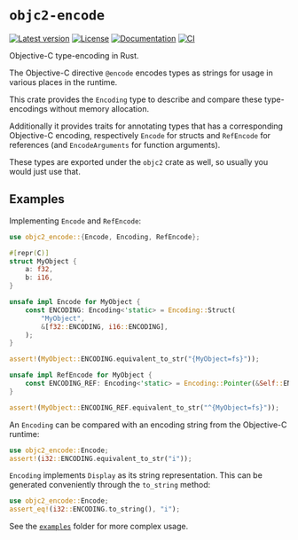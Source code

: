 # `objc2-encode`

[![Latest version](https://badgen.net/crates/v/objc2-encode)](https://crates.io/crates/objc2-encode)
[![License](https://badgen.net/badge/license/MIT/blue)](../LICENSE.txt)
[![Documentation](https://docs.rs/objc2-encode/badge.svg)](https://docs.rs/objc2-encode/)
[![CI](https://github.com/madsmtm/objc2/actions/workflows/ci.yml/badge.svg)](https://github.com/madsmtm/objc2/actions/workflows/ci.yml)

Objective-C type-encoding in Rust.

The Objective-C directive `@encode` encodes types as strings for usage in
various places in the runtime.

This crate provides the `Encoding` type to describe and compare these
type-encodings without memory allocation.

Additionally it provides traits for annotating types that has a corresponding
Objective-C encoding, respectively `Encode` for structs and `RefEncode` for
references (and `EncodeArguments` for function arguments).

These types are exported under the `objc2` crate as well, so usually you would
just use that.


## Examples

Implementing `Encode` and `RefEncode`:

```rust
use objc2_encode::{Encode, Encoding, RefEncode};

#[repr(C)]
struct MyObject {
    a: f32,
    b: i16,
}

unsafe impl Encode for MyObject {
    const ENCODING: Encoding<'static> = Encoding::Struct(
        "MyObject",
        &[f32::ENCODING, i16::ENCODING],
    );
}

assert!(MyObject::ENCODING.equivalent_to_str("{MyObject=fs}"));

unsafe impl RefEncode for MyObject {
    const ENCODING_REF: Encoding<'static> = Encoding::Pointer(&Self::ENCODING);
}

assert!(MyObject::ENCODING_REF.equivalent_to_str("^{MyObject=fs}"));
```

An `Encoding` can be compared with an encoding string from the Objective-C
runtime:

```rust
use objc2_encode::Encode;
assert!(i32::ENCODING.equivalent_to_str("i"));
```

`Encoding` implements `Display` as its string representation. This can be
generated conveniently through the `to_string` method:

```rust
use objc2_encode::Encode;
assert_eq!(i32::ENCODING.to_string(), "i");
```

See the [`examples`] folder for more complex usage.

[`examples`]: https://github.com/madsmtm/objc2/tree/master/objc2-encode/examples
